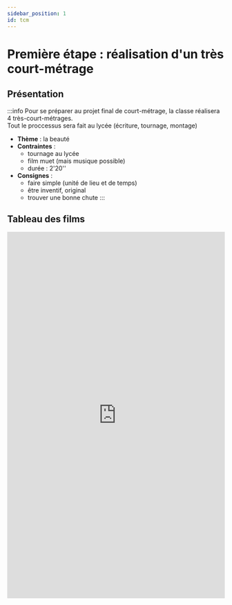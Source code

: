 ```yaml
---
sidebar_position: 1
id: tcm
---
```

# Première étape : réalisation d'un très court-métrage

## Présentation

:::info
Pour se préparer au projet final de court-métrage, la classe réalisera 4 très-court-métrages.   
Tout le proccessus sera fait au lycée (écriture, tournage, montage)
- **Thème** : la beauté 
- **Contraintes** : 
  - tournage au lycée
  - film muet (mais musique possible)
  - durée : 2'20''
- **Consignes** :
  - faire simple (unité de lieu et de temps)
  - être inventif, original
  - trouver une bonne chute
:::

## Tableau des films

<embed
  src="https://docs.google.com/document/d/e/2PACX-1vTW7v9slH09KgJGu4yd08ODrcowwEa_nc8MDjBDHqNrx2USz2JGfBsP9R7rYk0Ej7IAm7s3rjCccXAN/pub?embedded=true"
  type="application/pdf"
  width="100%"
  height="850"
/>